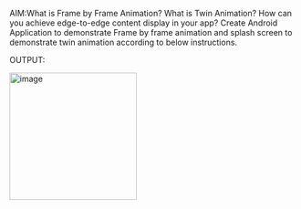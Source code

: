 AIM:What is Frame by Frame Animation? What is Twin Animation? How can you achieve edge-to-edge content display in your app?  Create Android Application to demonstrate Frame by frame animation and splash screen to demonstrate twin animation according to below instructions.

OUTPUT:

<img width="223" alt="image" src="https://github.com/P-21710/MAD_Practical-9_21012011127/assets/98374171/78e2c31f-6664-43b0-82f6-4e1d85608ab7">
